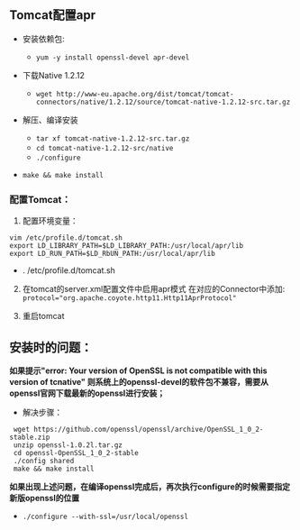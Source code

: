 ## Tomcat配置apr
* 安装依赖包:
  * `yum -y install openssl-devel apr-devel`

* 下载Native 1.2.12
  * `wget http://www-eu.apache.org/dist/tomcat/tomcat-connectors/native/1.2.12/source/tomcat-native-1.2.12-src.tar.gz`

* 解压、编译安装
  * `tar xf tomcat-native-1.2.12-src.tar.gz` 
  * `cd tomcat-native-1.2.12-src/native`
  * `./configure`

* `make && make install`


### 配置Tomcat：
1. 配置环境变量：
```
vim /etc/profile.d/tomcat.sh
export LD_LIBRARY_PATH=$LD_LIBRARY_PATH:/usr/local/apr/lib
export LD_RUN_PATH=$LD_RbUN_PATH:/usr/local/apr/lib
```

* . /etc/profile.d/tomcat.sh

2. 在tomcat的server.xml配置文件中启用apr模式
在对应的Connector中添加:
`protocol="org.apache.coyote.http11.Http11AprProtocol"`

3. 重启tomcat

## 安装时的问题：

**如果提示"error: Your version of OpenSSL is not compatible with this version of tcnative" 则系统上的openssl-devel的软件包不兼容，需要从openssl官网下载最新的openssl进行安装；**
* 解决步骤：

```
 wget https://github.com/openssl/openssl/archive/OpenSSL_1_0_2-stable.zip
 unzip openssl-1.0.2l.tar.gz
 cd openssl-OpenSSL_1_0_2-stable
 ./config shared
 make && make install

```
**如果出现上述问题，在编译openssl完成后，再次执行configure的时候需要指定新版openssl的位置**
* `./configure --with-ssl=/usr/local/openssl`
